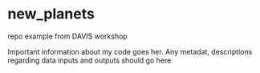 # new_planets
repo example from DAVIS workshop

Important information about my code goes her. Any metadat, descriptions regarding data inputs and outputs should go here
